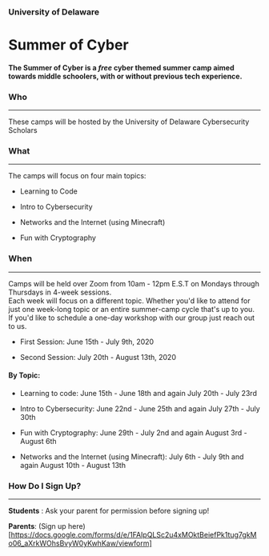 ### University of Delaware 

# Summer of Cyber

#### The Summer of Cyber is a *free* cyber themed summer camp aimed towards middle schoolers, with or without previous tech experience.

### Who 
-------
These camps will be hosted by the University of Delaware Cybersecurity Scholars

### What
---------
The camps will focus on four main topics:

- Learning to Code

- Intro to Cybersecurity

- Networks and the Internet (using Minecraft)

- Fun with Cryptography

### When
----------
Camps will be held over Zoom from 10am - 12pm E.S.T on Mondays through Thursdays in 4-week sessions.  
Each week will focus on a different topic.  Whether you'd like to attend for just one week-long topic or an entire summer-camp cycle that's up to you.  If you'd like to schedule a one-day workshop with our group just reach out to us.

- First Session: June 15th - July 9th, 2020

- Second Session: July 20th - August 13th, 2020

#### By Topic: 

- Learning to code: June 15th - June 18th and again July 20th - July 23rd

- Intro to Cybersecurity: June 22nd - June 25th and again July 27th - July 30th

- Fun with Cryptography: June 29th - July 2nd and again August 3rd - August 6th

- Networks and the Internet (using Minecraft): July 6th - July 9th and again August 10th - August 13th

### How Do I Sign Up?
---------
**Students** : Ask your parent for permission before signing up!

**Parents**: (Sign up here)[https://docs.google.com/forms/d/e/1FAIpQLSc2u4xMOktBeiefPk1tug7gkMo06_aXrkWOhsBvyW0yKwhKaw/viewform]


